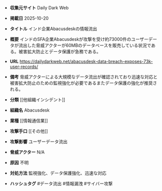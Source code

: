- **収集元サイト**
Daily Dark Web

- **掲載日**
2025-10-20

- **タイトル**
インド企業Abacusdeskの情報流出

- **概要**
インドのSFA企業Abacusdeskが攻撃を受け約73000件のユーザーデータが流出した脅威アクターが60MBのデータベースを販売している状況である。被害拡大防止とデータ保護が急務である。

- **URL**
https://dailydarkweb.net/abacusdesk-data-breach-exposes-73k-user-records/

- **備考**
脅威アクターによる大規模なデータ流出が確認されており迅速な対応と被害拡大防止のための監視強化が必要であるまたデータ保護の強化が推奨される。

- **分類**
[[他組織インシデント]]

- **組織名**
Abacusdesk

- **業種**
[[情報通信業]]

- **攻撃手口**
[[その他]]

- **攻撃影響**
ユーザーデータ流出

- **脅威アクター**
N/A

- **原因**
不明

- **対処方法**
監視強化、データ保護強化、迅速な対応

- **ハッシュタグ**
#データ流出 #情報漏洩 #サイバー攻撃

